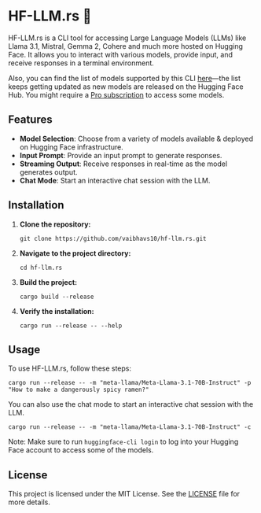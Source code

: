 # HF-LLM.rs 🦀

HF-LLM.rs is a CLI tool for accessing Large Language Models (LLMs) like Llama 3.1, Mistral, Gemma 2, Cohere and much more hosted on Hugging Face. It allows you to interact with various models, provide input, and receive responses in a terminal environment.

Also, you can find the list of models supported by this CLI [here](https://huggingface.co/models?inference=warm&pipeline_tag=text-generation&sort=trending)—the list keeps getting updated as new models are released on the Hugging Face Hub. You might require a [Pro subscription](https://huggingface.co/subscribe/pro) to access some models.

## Features

- **Model Selection**: Choose from a variety of models available & deployed on Hugging Face infrastructure.
- **Input Prompt**: Provide an input prompt to generate responses.
- **Streaming Output**: Receive responses in real-time as the model generates output.
- **Chat Mode**: Start an interactive chat session with the LLM.

## Installation

1. **Clone the repository:**
   ```
   git clone https://github.com/vaibhavs10/hf-llm.rs.git
   ```

2. **Navigate to the project directory:**
   ```
   cd hf-llm.rs
   ```

3. **Build the project:**
   ```
   cargo build --release
   ```

4. **Verify the installation:**
   ```
   cargo run --release -- --help
   ```

## Usage

To use HF-LLM.rs, follow these steps:

```
cargo run --release -- -m "meta-llama/Meta-Llama-3.1-70B-Instruct" -p "How to make a dangerously spicy ramen?"
```

You can also use the chat mode to start an interactive chat session with the LLM.

```
cargo run --release -- -m "meta-llama/Meta-Llama-3.1-70B-Instruct" -c
```

Note: Make sure to run `huggingface-cli login` to log into your Hugging Face account to access some of the models.

## License

This project is licensed under the MIT License. See the [LICENSE](LICENSE) file for more details.